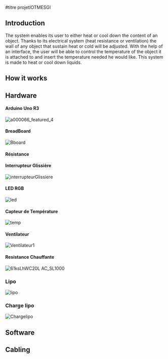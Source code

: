 #titre projetIOTMESGI


## Introduction

The system enables its user to either heat or cool down the content of an object. Thanks to its electrical system (heat resistance or ventilation) the wall of any object that sustain heat or cold will be adjusted. With the help of an interface, the user will be able to control the temperature of the object it is attached to and insert the temperature needed he would like. 
This system is made to heat or cool down liquids. 

## How it works

## Hardware

#### Arduino Uno R3
![a000066_featured_4](https://user-images.githubusercontent.com/25655382/80113931-34b97200-8583-11ea-9a97-de5afb1e4386.jpg)

#### BreadBoard

![Bboard](https://user-images.githubusercontent.com/25655382/80186337-219fb400-860e-11ea-84fd-c3b88b63d84b.JPG)

#### Résistance 

#### Interrupteur Glissière

![interrupteurGlissiere](https://user-images.githubusercontent.com/25655382/80114142-7b0ed100-8583-11ea-9df4-b39672bf626c.jpg)


#### LED RGB

![led](https://user-images.githubusercontent.com/25655382/80186229-f74df680-860d-11ea-9b78-7f4f9fb941c9.JPG)


#### Capteur de Température

![temp](https://user-images.githubusercontent.com/25655382/80186901-0d0feb80-860f-11ea-951f-9e281f355958.png)


#### Ventilateur

![Ventilateur1](https://user-images.githubusercontent.com/25655382/80187548-1cdbff80-8610-11ea-8fb1-f478eb012a1e.jpg)

#### Resistance Chauffante 
![61ksLhWC20L _AC_SL1000_](https://user-images.githubusercontent.com/25655382/80187267-a0492100-860f-11ea-9d12-52c5d51957d7.jpg)

### Lipo
![lipo](https://user-images.githubusercontent.com/25655382/80189469-fec3ce80-8612-11ea-9600-cc7c2eea8839.JPG)

### Charge lipo
![Chargelipo](https://user-images.githubusercontent.com/25655382/80189605-37fc3e80-8613-11ea-9994-03f85e14e3ff.JPG)

## Software 

## Cabling



